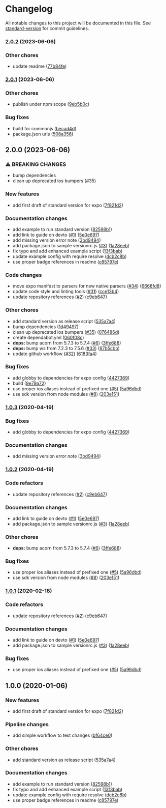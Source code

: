 # Changelog

All notable changes to this project will be documented in this file. See [standard-version](https://github.com/conventional-changelog/standard-version) for commit guidelines.

### [2.0.2](https://github.com/mccraveiro/standard-version-expo/compare/2.0.1...2.0.2) (2023-06-06)


### Other chores

* update readme ([77b84fe](https://github.com/mccraveiro/standard-version-expo/commit/77b84fed4b260fe96885af25774bad769b02d9eb))

### [2.0.1](https://github.com/mccraveiro/standard-version-expo/compare/2.0.0...2.0.1) (2023-06-06)


### Other chores

* publish under npm scope ([9eb5b0c](https://github.com/mccraveiro/standard-version-expo/commit/9eb5b0c4cd5c229fc3426babaa3bd912149c8be8))


### Bug fixes

* build for commonjs ([becad4d](https://github.com/mccraveiro/standard-version-expo/commit/becad4de242857c9bdec3ab896d63b77c032bb1e))
* package.json urls ([508a356](https://github.com/mccraveiro/standard-version-expo/commit/508a35669b6ebd85210a736b6aff5aa3c6ac3a2b))

## 2.0.0 (2023-06-06)


### ⚠ BREAKING CHANGES

* bump dependencies
* clean up deprecated ios bumpers (#35)

### New features

* add first draft of standard version for expo ([7f821d2](https://github.com/expo-community/standard-version-expo/commit/7f821d2458f8115b28a19495b163bbc85089f9c6))


### Documentation changes

* add example to run standard version ([82598b1](https://github.com/expo-community/standard-version-expo/commit/82598b129e6f71b2e3e4bd6283df2cceb1fad846))
* add link to guide on devto ([#1](https://github.com/expo-community/standard-version-expo/issues/1)) ([5e0e697](https://github.com/expo-community/standard-version-expo/commit/5e0e697c483b27d6c6b4653367df5d52d1641979))
* add missing version error note ([3bd9494](https://github.com/expo-community/standard-version-expo/commit/3bd94943f9a8fe316911cc717dc580e510bc48b5))
* add package.json to sample versionrc.js ([#3](https://github.com/expo-community/standard-version-expo/issues/3)) ([1a28eeb](https://github.com/expo-community/standard-version-expo/commit/1a28eeb29c0361a405df5bde2699bccda51146fe))
* fix typo and add enhanced example script ([13f3bab](https://github.com/expo-community/standard-version-expo/commit/13f3bab0128f171d7bbab72e6b55dd04210608cb))
* update example config with require resolve ([dcb2c8b](https://github.com/expo-community/standard-version-expo/commit/dcb2c8b41426d8d8a01fe48d739c7fb8ac92aaab))
* use proper badge references in readme ([c85797e](https://github.com/expo-community/standard-version-expo/commit/c85797e6993df1cd36faef437255fb576b2f1253))


### Code changes

* move expo manifest to parsers for new native parsers ([#34](https://github.com/expo-community/standard-version-expo/issues/34)) ([6668fd8](https://github.com/expo-community/standard-version-expo/commit/6668fd8456b4551740553c4afacc99414ae84b63))
* update code style and linting tools ([#31](https://github.com/expo-community/standard-version-expo/issues/31)) ([cce13b4](https://github.com/expo-community/standard-version-expo/commit/cce13b422c23bea698804307c9b0c5202cdebeb9))
* update repository references ([#2](https://github.com/expo-community/standard-version-expo/issues/2)) ([c9eb647](https://github.com/expo-community/standard-version-expo/commit/c9eb647a699bd0e51862751a142d0f5237de2a80))


### Other chores

* add standard version as release script ([535a7a4](https://github.com/expo-community/standard-version-expo/commit/535a7a45e9275c558b937caf57a901e86136c853))
* bump dependencies ([1d49497](https://github.com/expo-community/standard-version-expo/commit/1d49497da8db34b16e7ccbdee63d635120ff8f7d))
* clean up deprecated ios bumpers ([#35](https://github.com/expo-community/standard-version-expo/issues/35)) ([076486d](https://github.com/expo-community/standard-version-expo/commit/076486db33efb8a9bd4a180cdbfd4167fc1e3067))
* create dependabot.yml ([060f08c](https://github.com/expo-community/standard-version-expo/commit/060f08c36a4729d7238528a412a154ce6d923f41))
* **deps:** bump acorn from 5.7.3 to 5.7.4 ([#6](https://github.com/expo-community/standard-version-expo/issues/6)) ([3ffe688](https://github.com/expo-community/standard-version-expo/commit/3ffe68808482a4d00b9c8b644d51803ce08b8a6e))
* **deps:** bump ws from 7.2.3 to 7.5.6 ([#33](https://github.com/expo-community/standard-version-expo/issues/33)) ([87b5cbb](https://github.com/expo-community/standard-version-expo/commit/87b5cbbc951f151404ea7f445e00ed82e420cf8a))
* update github workflow ([#32](https://github.com/expo-community/standard-version-expo/issues/32)) ([6183fa4](https://github.com/expo-community/standard-version-expo/commit/6183fa498d8e8ed5ec3f3d28c0e0a06fa5598e0c))


### Bug fixes

* add globby to dependencies for expo config ([4427369](https://github.com/expo-community/standard-version-expo/commit/44273694274547df8a890f2c42fec5b02d98a4ed))
* build ([9e79a72](https://github.com/expo-community/standard-version-expo/commit/9e79a72ee3cc8acfa46f7a63d8f7085b089110b3))
* use proper ios aliases instead of prefixed one ([#5](https://github.com/expo-community/standard-version-expo/issues/5)) ([5a96dbd](https://github.com/expo-community/standard-version-expo/commit/5a96dbd69b0e1267c5b66e306e3a22d46acbb2b7))
* use sdk version from node modules ([#8](https://github.com/expo-community/standard-version-expo/issues/8)) ([203e151](https://github.com/expo-community/standard-version-expo/commit/203e15192790c8b716357c307039224a0f2d96b2))

### [1.0.3](https://github.com/expo-community/standard-version-expo/compare/1.0.2...1.0.3) (2020-04-19)

### Bug fixes

- add globby to dependencies for expo config ([4427369](https://github.com/expo-community/standard-version-expo/commit/44273694274547df8a890f2c42fec5b02d98a4ed))

### Documentation changes

- add missing version error note ([3bd9494](https://github.com/expo-community/standard-version-expo/commit/3bd94943f9a8fe316911cc717dc580e510bc48b5))

### [1.0.2](https://github.com/expo-community/standard-version-expo/compare/1.0.0...1.0.2) (2020-04-19)

### Code refactors

- update repository references ([#2](https://github.com/expo-community/standard-version-expo/issues/2)) ([c9eb647](https://github.com/expo-community/standard-version-expo/commit/c9eb647a699bd0e51862751a142d0f5237de2a80))

### Documentation changes

- add link to guide on devto ([#1](https://github.com/expo-community/standard-version-expo/issues/1)) ([5e0e697](https://github.com/expo-community/standard-version-expo/commit/5e0e697c483b27d6c6b4653367df5d52d1641979))
- add package.json to sample versionrc.js ([#3](https://github.com/expo-community/standard-version-expo/issues/3)) ([1a28eeb](https://github.com/expo-community/standard-version-expo/commit/1a28eeb29c0361a405df5bde2699bccda51146fe))

### Other chores

- **deps:** bump acorn from 5.7.3 to 5.7.4 ([#6](https://github.com/expo-community/standard-version-expo/issues/6)) ([3ffe688](https://github.com/expo-community/standard-version-expo/commit/3ffe68808482a4d00b9c8b644d51803ce08b8a6e))

### Bug fixes

- use proper ios aliases instead of prefixed one ([#5](https://github.com/expo-community/standard-version-expo/issues/5)) ([5a96dbd](https://github.com/expo-community/standard-version-expo/commit/5a96dbd69b0e1267c5b66e306e3a22d46acbb2b7))
- use sdk version from node modules ([#8](https://github.com/expo-community/standard-version-expo/issues/8)) ([203e151](https://github.com/expo-community/standard-version-expo/commit/203e15192790c8b716357c307039224a0f2d96b2))

### [1.0.1](https://github.com/expo-community/standard-version-expo/compare/1.0.0...1.0.1) (2020-02-18)

### Code refactors

- update repository references ([#2](https://github.com/expo-community/standard-version-expo/issues/2)) ([c9eb647](https://github.com/expo-community/standard-version-expo/commit/c9eb647a699bd0e51862751a142d0f5237de2a80))

### Documentation changes

- add link to guide on devto ([#1](https://github.com/expo-community/standard-version-expo/issues/1)) ([5e0e697](https://github.com/expo-community/standard-version-expo/commit/5e0e697c483b27d6c6b4653367df5d52d1641979))
- add package.json to sample versionrc.js ([#3](https://github.com/expo-community/standard-version-expo/issues/3)) ([1a28eeb](https://github.com/expo-community/standard-version-expo/commit/1a28eeb29c0361a405df5bde2699bccda51146fe))

### Bug fixes

- use proper ios aliases instead of prefixed one ([#5](https://github.com/expo-community/standard-version-expo/issues/5)) ([5a96dbd](https://github.com/expo-community/standard-version-expo/commit/5a96dbd69b0e1267c5b66e306e3a22d46acbb2b7))

## 1.0.0 (2020-01-06)

### New features

- add first draft of standard version for expo ([7f821d2](https://github.com/bycedric/standard-version-expo/commit/7f821d2458f8115b28a19495b163bbc85089f9c6))

### Pipeline changes

- add simple workflow to test changes ([bf64ce0](https://github.com/bycedric/standard-version-expo/commit/bf64ce034558780f89aca7d11cbc8f2d1a9b9806))

### Other chores

- add standard version as release script ([535a7a4](https://github.com/bycedric/standard-version-expo/commit/535a7a45e9275c558b937caf57a901e86136c853))

### Documentation changes

- add example to run standard version ([82598b1](https://github.com/bycedric/standard-version-expo/commit/82598b129e6f71b2e3e4bd6283df2cceb1fad846))
- fix typo and add enhanced example script ([13f3bab](https://github.com/bycedric/standard-version-expo/commit/13f3bab0128f171d7bbab72e6b55dd04210608cb))
- update example config with require resolve ([dcb2c8b](https://github.com/bycedric/standard-version-expo/commit/dcb2c8b41426d8d8a01fe48d739c7fb8ac92aaab))
- use proper badge references in readme ([c85797e](https://github.com/bycedric/standard-version-expo/commit/c85797e6993df1cd36faef437255fb576b2f1253))
